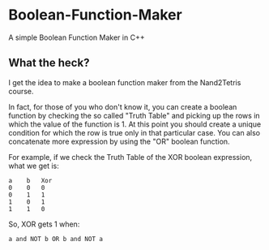 # Boolean-Function-Maker
A simple Boolean Function Maker in C++

## What the heck?

I get the idea to make a boolean function maker from the Nand2Tetris course.

In fact, for those of you who don't know it, you can create a boolean function by checking
the so called "Truth Table" and picking up the rows in which the value of the  function is 1. At this point you should create a unique condition for which the row is true only in that particular case. You can also concatenate more expression by using the "OR" boolean function.

For example, if we check the Truth Table of the XOR boolean expression, what we get is:

```
a    b   Xor
0    0   0
0    1   1
1    0   1
1    1   0
```

So, XOR gets 1 when:

```
a and NOT b OR b and NOT a
```
